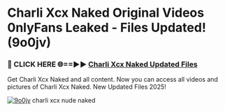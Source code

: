 # Charli Xcx Naked Original Videos 0nlyFans Leaked - Files Updated! (9o0jv)

<h3>🔴 CLICK HERE 🌐==►► <a href="https://tinyurl.com/up5wt9bj" rel="nofollow">Charli Xcx Naked Updated Files</a></h3>

Get Charli Xcx Naked and all content. Now you can access all videos and pictures of Charli Xcx Naked. New Updated Files 2025!

[![9o0jv](https://i.imgur.com/ABiUzMV.gif)](https://tinyurl.com/up5wt9bj)
charli xcx nude naked